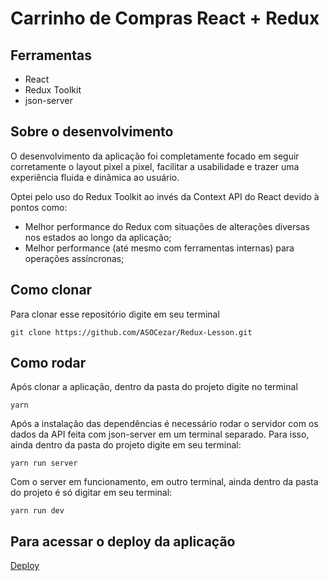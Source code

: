 # Carrinho de Compras React + Redux

## Ferramentas

- React
- Redux Toolkit
- json-server

## Sobre o desenvolvimento

O desenvolvimento da aplicação foi completamente focado em seguir corretamente o layout pixel a pixel, facilitar a usabilidade e trazer uma experiência fluida e dinâmica ao usuário.

Optei pelo uso do Redux Toolkit ao invés da Context API do React devido à pontos como:
- Melhor performance do Redux com situações de alterações diversas nos estados ao longo da aplicação;
- Melhor performance (até mesmo com ferramentas internas) para operações assíncronas;

## Como clonar

Para clonar esse repositório digite em seu terminal

```
git clone https://github.com/ASOCezar/Redux-Lesson.git
```

## Como rodar

Após clonar a aplicação, dentro da pasta do projeto digite no terminal

```
yarn
```
Após a instalação das dependências é necessário rodar o servidor com os dados da API feita com json-server em um terminal separado. Para isso, ainda dentro da pasta do projeto digite em seu terminal:
```
yarn run server
```
Com o server em funcionamento, em outro terminal, ainda dentro da pasta do projeto é só digitar em seu terminal:
```
yarn run dev
```

## Para acessar o deploy da aplicação

[Deploy](https://wefit-test-2-1hcj5vlsn-asocezar.vercel.app/)

